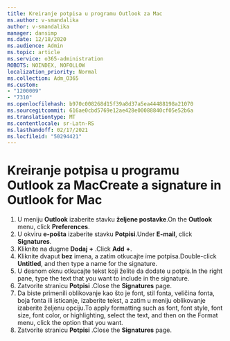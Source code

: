 ```yaml
---
title: Kreiranje potpisa u programu Outlook za Mac
ms.author: v-smandalika
author: v-smandalika
manager: dansimp
ms.date: 12/18/2020
ms.audience: Admin
ms.topic: article
ms.service: o365-administration
ROBOTS: NOINDEX, NOFOLLOW
localization_priority: Normal
ms.collection: Adm_O365
ms.custom:
- "1200009"
- "7310"
ms.openlocfilehash: b970c008268d15f39a8d37a5ea44488198a21070
ms.sourcegitcommit: 616ae0cbd5769e12ae428e00088840cf05e52b6a
ms.translationtype: MT
ms.contentlocale: sr-Latn-RS
ms.lasthandoff: 02/17/2021
ms.locfileid: "50294421"
---
```

# <a name="create-a-signature-in-outlook-for-mac"></a><span data-ttu-id="3d005-102">Kreiranje potpisa u programu Outlook za Mac</span><span class="sxs-lookup"><span data-stu-id="3d005-102">Create a signature in Outlook for Mac</span></span>

1.  <span data-ttu-id="3d005-103">U meniju **Outlook** izaberite stavku **željene postavke**.</span><span class="sxs-lookup"><span data-stu-id="3d005-103">On the **Outlook** menu, click **Preferences**.</span></span>
2.  <span data-ttu-id="3d005-104">U okviru **e-pošta** izaberite stavku **Potpisi**.</span><span class="sxs-lookup"><span data-stu-id="3d005-104">Under **E-mail**, click **Signatures**.</span></span>
3.  <span data-ttu-id="3d005-105">Kliknite na dugme **Dodaj** **+** .</span><span class="sxs-lookup"><span data-stu-id="3d005-105">Click **Add** **+**.</span></span>
4.  <span data-ttu-id="3d005-106">Kliknite dvaput **bez** imena, a zatim otkucajte ime potpisa.</span><span class="sxs-lookup"><span data-stu-id="3d005-106">Double-click **Untitled**, and then type a name for the signature.</span></span>
5.  <span data-ttu-id="3d005-107">U desnom oknu otkucajte tekst koji želite da dodate u potpis.</span><span class="sxs-lookup"><span data-stu-id="3d005-107">In the right pane, type the text that you want to include in the signature.</span></span>
6.  <span data-ttu-id="3d005-108">Zatvorite stranicu **Potpisi** .</span><span class="sxs-lookup"><span data-stu-id="3d005-108">Close the **Signatures** page.</span></span>
7.  <span data-ttu-id="3d005-109">Da biste primenili oblikovanje kao što je font, stil fonta, veličina fonta, boja fonta ili isticanje, izaberite tekst, a zatim u meniju oblikovanje izaberite željenu opciju.</span><span class="sxs-lookup"><span data-stu-id="3d005-109">To apply formatting such as font, font style, font size, font color, or highlighting, select the text, and then on the Format menu, click the option that you want.</span></span>
8.  <span data-ttu-id="3d005-110">Zatvorite stranicu **Potpisi** .</span><span class="sxs-lookup"><span data-stu-id="3d005-110">Close the **Signatures** page.</span></span>
